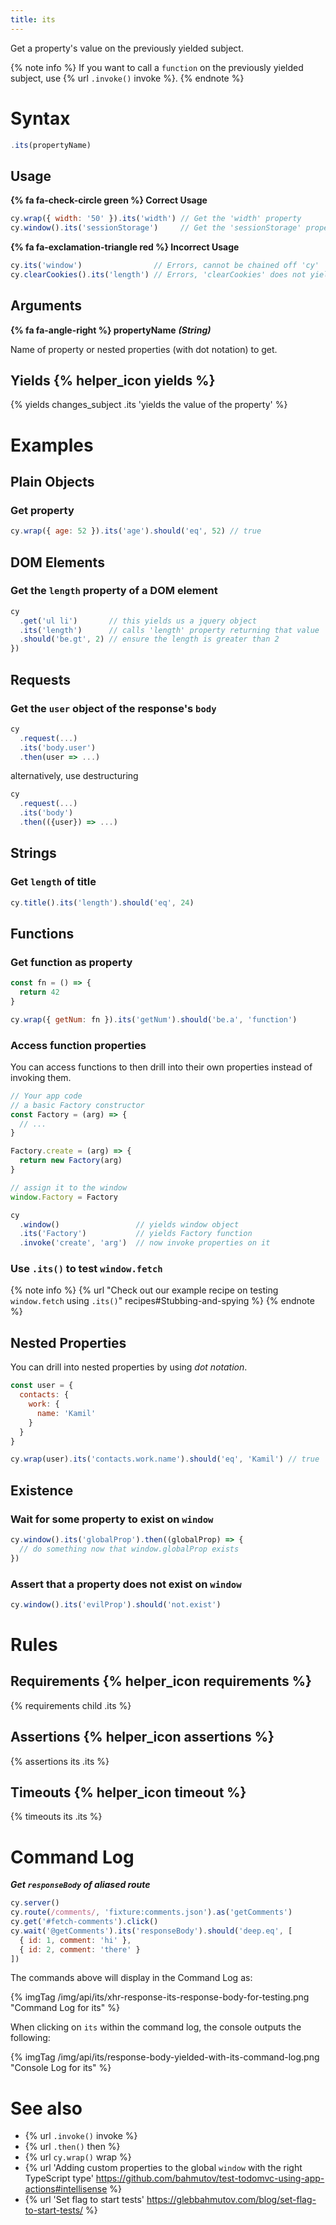 ```yaml
---
title: its
---
```


Get a property's value on the previously yielded subject.

{% note info %}
If you want to call a `function` on the previously yielded subject, use {% url `.invoke()` invoke %}.
{% endnote %}

# Syntax

```javascript
.its(propertyName)
```

## Usage

**{% fa fa-check-circle green %} Correct Usage**

```javascript
cy.wrap({ width: '50' }).its('width') // Get the 'width' property
cy.window().its('sessionStorage')     // Get the 'sessionStorage' property
```

**{% fa fa-exclamation-triangle red %} Incorrect Usage**

```javascript
cy.its('window')                // Errors, cannot be chained off 'cy'
cy.clearCookies().its('length') // Errors, 'clearCookies' does not yield Object
```

## Arguments

**{% fa fa-angle-right %} propertyName**  ***(String)***

Name of property or nested properties (with dot notation) to get.

## Yields {% helper_icon yields %}

{% yields changes_subject .its 'yields the value of the property' %}

# Examples

## Plain Objects

### Get property

```javascript
cy.wrap({ age: 52 }).its('age').should('eq', 52) // true
```

## DOM Elements

### Get the `length` property of a DOM element

```javascript
cy
  .get('ul li')       // this yields us a jquery object
  .its('length')      // calls 'length' property returning that value
  .should('be.gt', 2) // ensure the length is greater than 2
})
```

## Requests

### Get the `user` object of the response's `body`

```javascript
cy
  .request(...)
  .its('body.user')
  .then(user => ...)
```

alternatively, use destructuring

```javascript
cy
  .request(...)
  .its('body')
  .then(({user}) => ...)
```

## Strings

### Get `length` of title

```javascript
cy.title().its('length').should('eq', 24)
```

## Functions

### Get function as property

```javascript
const fn = () => {
  return 42
}

cy.wrap({ getNum: fn }).its('getNum').should('be.a', 'function')
```

### Access function properties

You can access functions to then drill into their own properties instead of invoking them.

```javascript
// Your app code
// a basic Factory constructor
const Factory = (arg) => {
  // ...
}

Factory.create = (arg) => {
  return new Factory(arg)
}

// assign it to the window
window.Factory = Factory
```

```javascript
cy
  .window()                 // yields window object
  .its('Factory')           // yields Factory function
  .invoke('create', 'arg')  // now invoke properties on it
```

### Use `.its()` to test `window.fetch`

{% note info %}
{% url "Check out our example recipe on testing `window.fetch` using `.its()`" recipes#Stubbing-and-spying %}
{% endnote %}

## Nested Properties

You can drill into nested properties by using *dot notation*.

```javascript
const user = {
  contacts: {
    work: {
      name: 'Kamil'
    }
  }
}

cy.wrap(user).its('contacts.work.name').should('eq', 'Kamil') // true
```

## Existence

### Wait for some property to exist on `window`

```javascript
cy.window().its('globalProp').then((globalProp) => {
  // do something now that window.globalProp exists
})
```

### Assert that a property does not exist on `window`

```javascript
cy.window().its('evilProp').should('not.exist')
```

# Rules

## Requirements {% helper_icon requirements %}

{% requirements child .its %}

## Assertions {% helper_icon assertions %}

{% assertions its .its %}

## Timeouts {% helper_icon timeout %}

{% timeouts its .its %}

# Command Log

***Get `responseBody` of aliased route***

```javascript
cy.server()
cy.route(/comments/, 'fixture:comments.json').as('getComments')
cy.get('#fetch-comments').click()
cy.wait('@getComments').its('responseBody').should('deep.eq', [
  { id: 1, comment: 'hi' },
  { id: 2, comment: 'there' }
])
```

The commands above will display in the Command Log as:

{% imgTag /img/api/its/xhr-response-its-response-body-for-testing.png "Command Log for its" %}

When clicking on `its` within the command log, the console outputs the following:

{% imgTag /img/api/its/response-body-yielded-with-its-command-log.png "Console Log for its" %}

# See also

- {% url `.invoke()` invoke %}
- {% url `.then()` then %}
- {% url `cy.wrap()` wrap %}
- {% url 'Adding custom properties to the global `window` with the right TypeScript type' https://github.com/bahmutov/test-todomvc-using-app-actions#intellisense %}
- {% url 'Set flag to start tests' https://glebbahmutov.com/blog/set-flag-to-start-tests/ %}
